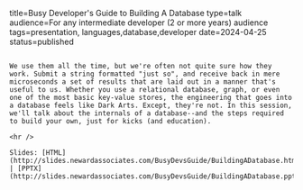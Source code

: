 title=Busy Developer's Guide to Building A Database
type=talk
audience=For any intermediate developer (2 or more years) audience
tags=presentation, languages,database,developer
date=2024-04-25
status=published
~~~~~~

We use them all the time, but we're often not quite sure how they work. Submit a string formatted "just so", and receive back in mere microseconds a set of results that are laid out in a manner that's useful to us. Whether you use a relational database, graph, or even one of the most basic key-value stores, the engineering that goes into a database feels like Dark Arts. Except, they're not. In this session, we'll talk about the internals of a database--and the steps required to build your own, just for kicks (and education).
    
<hr />

Slides: [HTML](http://slides.newardassociates.com/BusyDevsGuide/BuildingADatabase.html) | [PPTX](http://slides.newardassociates.com/BusyDevsGuide/BuildingADatabase.pptx)
